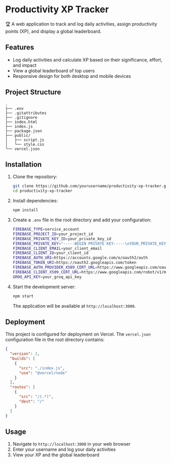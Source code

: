 # Productivity XP Tracker

🏆 A web application to track and log daily activities, assign productivity points (XP), and display a global leaderboard.

## Features

- Log daily activities and calculate XP based on their significance, effort, and impact
- View a global leaderboard of top users
- Responsive design for both desktop and mobile devices

## Project Structure

```
.
├── .env
├── .gitattributes
├── .gitignore
├── index.html
├── index.js
├── package.json
├── public/
│   ├── script.js
│   └── style.css
└── vercel.json
```

## Installation

1. Clone the repository:
   ```sh
   git clone https://github.com/yourusername/productivity-xp-tracker.git
   cd productivity-xp-tracker
   ```

2. Install dependencies:
   ```sh
   npm install
   ```

3. Create a `.env` file in the root directory and add your configuration:
   ```sh
   FIREBASE_TYPE=service_account
   FIREBASE_PROJECT_ID=your_project_id
   FIREBASE_PRIVATE_KEY_ID=your_private_key_id
   FIREBASE_PRIVATE_KEY="-----BEGIN PRIVATE KEY-----\nYOUR_PRIVATE_KEY\n-----END PRIVATE KEY-----\n"
   FIREBASE_CLIENT_EMAIL=your_client_email
   FIREBASE_CLIENT_ID=your_client_id
   FIREBASE_AUTH_URI=https://accounts.google.com/o/oauth2/auth
   FIREBASE_TOKEN_URI=https://oauth2.googleapis.com/token
   FIREBASE_AUTH_PROVIDER_X509_CERT_URL=https://www.googleapis.com/oauth2/v1/certs
   FIREBASE_CLIENT_X509_CERT_URL=https://www.googleapis.com/robot/v1/metadata/x509/your_client_email
   GROQ_API_KEY=your_groq_api_key
   ```

4. Start the development server:
   ```sh
   npm start
   ```

   The application will be available at `http://localhost:3000`.

## Deployment

This project is configured for deployment on Vercel. The `vercel.json` configuration file in the root directory contains:

```json
{
  "version": 2,
  "builds": [
    {
      "src": "./index.js",
      "use": "@vercel/node"
    }
  ],
  "routes": [
    {
      "src": "/(.*)",
      "dest": "/"
    }
  ]
}
```

## Usage

1. Navigate to `http://localhost:3000` in your web browser
2. Enter your username and log your daily activities
3. View your XP and the global leaderboard
